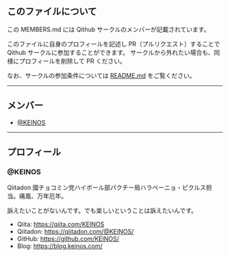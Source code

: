 ## このファイルについて

この MEMBERS.md には Qithub サークルのメンバーが記載されています。

このファイルに自身のプロフィールを記述し PR（プルリクエスト）することで Qithub サークルに参加することができます。
サークルから外れたい場合も、同様にプロフィールを削除して PR ください。

なお、サークルの参加条件については [README.md](URL) をご覧ください。

---

## メンバー

- [@KEINOS](https://github.com/KEINOS)

---

## プロフィール


### @KEINOS

Qiitadon 國チョコミン党ハイボール部パクチー局ハラペーニョ・ピクルス担当。痛風、万年厄年。

訴えたいことがないんです。でも楽しいということは訴えたいんです。

- Qiita: https://qiita.com/KEINOS
- Qiitadon: https://qiitadon.com/@KEINOS/
- GitHub: https://github.com/KEINOS/
- Blog: https://blog.keinos.com/
